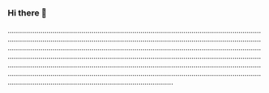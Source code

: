 ### Hi there 👋

.........................................................................................................................................................................................................................................................................................................................................................................................................................................................................................................................................................................................................................................................................................................................................................................................................................................................